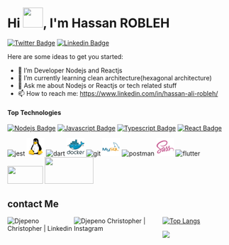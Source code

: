 <h1>Hi <img src="https://github.com/mitul3737/mitul3737/blob/main/Wave.gif" height="45px" width="45px">, I'm Hassan ROBLEH</h1>

[![Twitter Badge](https://img.shields.io/badge/-@HAliRobleh-1ca0f2?style=flat&labelColor=1ca0f1&logo=twitter&logoColor=white&link=https://twitter.com/HAliRobleh)](https://twitter.com/HAliRobleh) [![Linkedin Badge](https://img.shields.io/badge/-Hassan-0e76a8?style=flat&labelColor=0e76a8&logo=linkedin&logoColor=white)](https://www.linkedin.com/in/hassan-ali-robleh/) 

<!--
- 👯 I’m looking to collaborate on ...
- 🤔 I’m looking for help with ...
- 😄 Pronouns: ...
- ⚡ Fun fact: ...
-->

Here are some ideas to get you started:

- 🔭 I’m Developer Nodejs and Reactjs
- 🌱 I’m currently learning clean architecture(hexagonal architecture) 
- 💬 Ask me about Nodejs or Reactjs or tech related stuff 
- 📫 How to reach me: https://www.linkedin.com/in/hassan-ali-robleh/

#### Top Technologies
[![Nodejs Badge](https://img.shields.io/badge/-Node.js-3C873A?style=for-the-badge&labelColor=black&logo=node.js&logoColor=3C873A)](#)
[![Javascript Badge](https://img.shields.io/badge/-Javascript-F0DB4F?style=for-the-badge&labelColor=black&logo=javascript&logoColor=F0DB4F)](#) 
[![Typescript Badge](https://img.shields.io/badge/-Typescript-007acc?style=for-the-badge&labelColor=black&logo=typescript&logoColor=007acc)](#)
[![React Badge](https://img.shields.io/badge/-React-61DBFB?style=for-the-badge&labelColor=black&logo=react&logoColor=61DBFB)](#)

<img src="https://www.vectorlogo.zone/logos/jestjsio/jestjsio-icon.svg" alt="jest" width="40" height="40"/>     <img src="https://raw.githubusercontent.com/devicons/devicon/master/icons/linux/linux-original.svg" alt="linux" width="40" height="40"/>     <img src="https://www.vectorlogo.zone/logos/dartlang/dartlang-icon.svg" alt="dart" width="40" height="40"/>     <img src="https://raw.githubusercontent.com/devicons/devicon/master/icons/docker/docker-original-wordmark.svg" alt="docker" width="40" height="40"/>     <img src="https://www.vectorlogo.zone/logos/git-scm/git-scm-icon.svg" alt="git" width="40" height="40"/>     <img src="https://raw.githubusercontent.com/devicons/devicon/master/icons/mysql/mysql-original-wordmark.svg" alt="mysql" width="40" height="40"/>     <img src="https://www.vectorlogo.zone/logos/getpostman/getpostman-icon.svg" alt="postman" width="40" height="40"/>     <img src="https://raw.githubusercontent.com/devicons/devicon/master/icons/sass/sass-original.svg" alt="sass" width="40" height="40"/>      <img src="https://www.vectorlogo.zone/logos/flutterio/flutterio-icon.svg" alt="flutter" width="40" height="40"/> <img src="https://user-images.githubusercontent.com/43074465/130150951-6bd55d5c-141f-4c88-98f5-4327567328e9.png" width="80" height="40"/>
<img src="https://user-images.githubusercontent.com/43074465/138559209-b0235367-71bf-424e-8b83-c959f93d20a1.png" width="110" height="60" />


## contact Me
<section>
<a href="https://www.linkedin.com/in/christopher-djepeno-%F0%9F%92%BB-41162b16a/" target="_blank" rel="noopener noreferrer">
   <img align="left" alt="Djepeno Christopher | Linkedin" width="150px"  src="https://github.com/fawzirjili/fawzirjili/blob/main/linkedinj.gif?raw=true"/>
  </a>
  <a href="https://instagram.com/cdjepeno" target="_blank" rel="noopener noreferrer">
    <img align="left" alt="Djepeno Christopher | Instagram" width="200px" src="https://github.com/fawzirjili/fawzirjili/blob/main/instagram-logo.gif?raw=true"/>
  </a>
</section>

[![Top Langs](https://github-readme-stats.vercel.app/api/top-langs/?username=CDjepeno&theme=gotham&layout=compact)](https://github.com/anuraghazra/github-readme-stats)


<img src="https://github.com/amandewatnitrr/amandewatnitrr/blob/main/header_.png">



